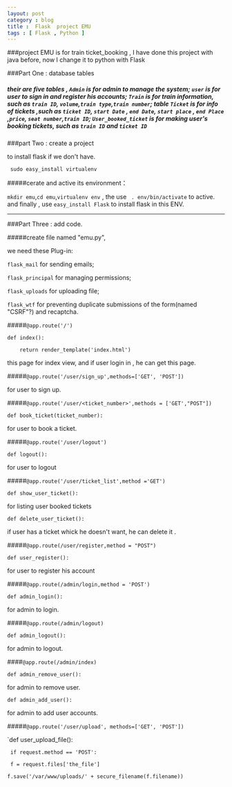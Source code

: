 ```yaml
---
layout: post
category : blog
title :  Flask  project EMU
tags : [ Flask , Python ]
---
```


###project EMU is for train ticket_booking , I have done this project with java before, now I change it to python with Flask 

###Part One : database tables

##### their are five tables , `Admin` is for admin to manage the system; `user` is for user to sign in  and register his accounts; `Train` is for train information, such as `train ID`, `volume`,`train type`,`train number`; table `Ticket` is for  info of tickets ,such as `ticket ID`, `start Date` , `end Date`, `start place` , `end Place` ,`price`, `seat number`,`train ID`; `User_booked_ticket` is for making user's booking tickets, such as `train ID` and `ticket ID`

###part Two : create a project 

to install flask if we don't have. 

` sudo easy_install virtualenv`

#####cerate and active its environment：

`mkdir emu`,`cd emu`,`virtualenv env` , the use ` . env/bin/activate` to active. and finally , use `easy_install Flask` to install flask in this ENV.


----------------------------------------------


###Part Three : add code.

#####create  file named "emu.py",

we need these Plug-in: 

`flask_mail` for sending emails;

`flask_principal` for managing permissions;

`flask_uploads` for uploading file;

`flask_wtf` for preventing duplicate submissions of the form(named "CSRF"?) and recaptcha.


#####`@app.route('/')`

`def index():`

`    return render_template('index.html')`

this page for index view, and if user login in , he can get this page.

#####`@app.route('/user/sign_up',methods=['GET', 'POST'])`

for user to sign up.


#####`@app.route('/user/<ticket_number>',methods = ['GET',"POST"])`

`def book_ticket(ticket_number):`

for user to book a ticket.

#####`@app.route('/user/logout')`

`def logout():`

for user to logout

#####`@app.route('/user/ticket_list',method ='GET')`

`def show_user_ticket():`

for listing user booked tickets

`def delete_user_ticket(): `

if user has a ticket whick he doesn't want, he can delete it .


#####`@app.route(/user/register,method = "POST")`

`def user_register():`

for user to register his account

#####`@app.route(/admin/login,method = 'POST')`

`def admin_login():`

for admin to login.

#####`@app.route(/admin/logout)`

`def admin_logout():`

for admin to logout.

####`@app.route(/admin/index)`

`def admin_remove_user():`

for admin to remove user.

`def admin_add_user():`

for admin to add user accounts.


#####`@app.route('/user/upload', methods=['GET', 'POST'])`

`def user_upload_file():

` if request.method == 'POST':`

` f = request.files['the_file']`

`f.save('/var/www/uploads/' + secure_filename(f.filename))`
 
